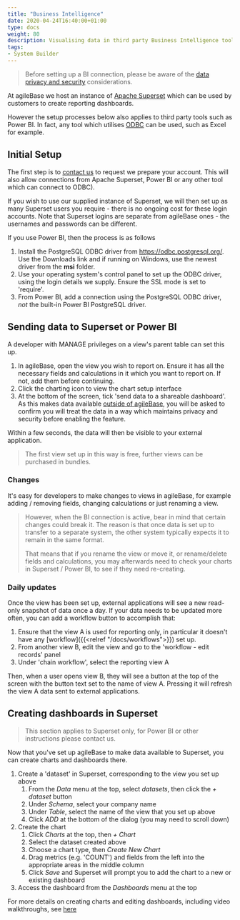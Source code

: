 ```yaml
---
title: "Business Intelligence"
date: 2020-04-24T16:40:00+01:00
type: docs
weight: 80
description: Visualising data in third party Business Intelligence tools
tags:
- System Builder
---
```


> Before setting up a BI connection, please be aware of the [data privacy and security](/docs/charting#privacy-and-data-security) considerations.

At agileBase we host an instance of [Apache Superset](https://superset.apache.org) which can be used by customers to create reporting dashboards.

However the setup processes below also applies to third party tools such as Power BI. In fact, any tool which utilises [ODBC](https://en.wikipedia.org/wiki/Open_Database_Connectivity) can be used, such as Excel for example.

## Initial Setup

The first step is to [contact us](https://agilechilli.com/contact-us/) to request we prepare your account. This will also allow connections from Apache Superset, Power BI or any other tool which can connect to ODBC).

If you wish to use our supplied instance of Superset, we will then set up as many Superset users you require - there is no ongoing cost for these login accounts. Note that Superset logins are separate from agileBase ones - the usernames and passwords can be different.

If you use Power BI, then the process is as follows
1) Install the PostgreSQL ODBC driver from https://odbc.postgresql.org/. Use the Downloads link and if running on Windows, use the newest driver from the **msi** folder.
2) Use your operating system's control panel to set up the ODBC driver, using the login details we supply. Ensure the SSL mode is set to 'require'.
3) From Power BI, add a connection using the PostgreSQL ODBC driver, *not* the built-in Power BI PostgreSQL driver.

## Sending data to Superset or Power BI

A developer with MANAGE privileges on a view's parent table can set this up.

1) In agileBase, open the view you wish to report on. Ensure it has all the necessary fields and calculations in it which you want to report on. If not, add them before continuing.
2) Click the charting icon to view the chart setup interface
3) At the bottom of the screen, tick 'send data to a shareable dashboard'. As this makes data available [outside of agileBase](charting#privacy-and-data-security), you will be asked to confirm you will treat the data in a way which maintains privacy and security before enabling the feature.

Within a few seconds, the data will then be visible to your external application.

> The first view set up in this way is free, further views can be purchased in bundles.

### Changes
It's easy for developers to make changes to views in agileBase, for example adding / removing fields, changing calculations or just renaming a view.

> However, when the BI connection is active, bear in mind that certain changes could break it. The reason is that once data is set up to transfer to a separate system, the other system typically expects it to remain in the same format.
>
> That means that if you rename the view or move it, or rename/delete fields and calculations, you may afterwards need to check your charts in Superset / Power BI, to see if they need re-creating.

### Daily updates

Once the view has been set up, external applications will see a new read-only snapshot of data once a day. If your data needs to be updated more often, you can add a workflow button to accomplish that:
1) Ensure that the view A is used for reporting only, in particular it doesn't have any [workflow]({{<relref "/docs/workflows">}}) set up.
2) From another view B, edit the view and go to the 'workflow - edit records' panel
3) Under 'chain workflow', select the reporting view A

Then, when a user opens view B, they will see a button at the top of the screen with the button text set to the name of view A. Pressing it will refresh the view A data sent to external applications.

## Creating dashboards in Superset

> This section applies to Superset only, for Power BI or other instructions please contact us.

Now that you've set up agileBase to make data available to Superset, you can create charts and dashboards there.

1) Create a 'dataset' in Superset, corresponding to the view you set up above
    1) From the *Data* menu at the top, select *datasets*, then click the *+ dataset* button
    2) Under *Schema*, select your company name
    3) Under *Table*, select the name of the view that you set up above
    4) Click *ADD* at the bottom of the dialog (you may need to scroll down)
2) Create the chart
    1) Click *Charts* at the top, then *+ Chart*
    2) Select the dataset created above
    3) Choose a chart type, then *Create New Chart*
    4) Drag metrics (e.g. 'COUNT') and fields from the left into the appropriate areas in the middle column
    5) Click *Save* and Superset will prompt you to add the chart to a new or existing dashboard
2) Access the dashboard from the *Dashboards* menu at the top

For more details on creating charts and editing dashboards, including video walkthroughs, see [here](https://docs.preset.io/docs/create-a-chart)







